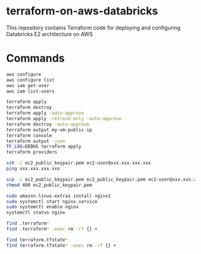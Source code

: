 # terraform-on-aws-databricks
This repository contains Terraform code for deploying and configuring Databricks E2 architecture on AWS

# Commands

```bash
aws configure
aws configure list
aws iam get-user
aws iam list-users
```

```bash
terraform apply
terraform destroy
terraform apply -auto-approve
terraform apply -refresh-only -auto-approve
terraform destroy -auto-approve
terraform output my-vm-public-ip
terraform console
terraform output -json
TF_LOG=DEBUG terraform apply
terraform providers
```

```bash
ssh -i ec2_public_keypair.pem ec2-user@xxx.xxx.xxx.xxx
ping xxx.xxx.xxx.xxx

scp -i ec2_public_keypair.pem ec2_public_keypair.pem ec2-user@xxx.xxx.xxx.xxx:~/
chmod 400 ec2_public_keypair.pem
```

```bash
sudo amazon-linux-extras install nginx1
sudo systemctl start nginx.service
sudo systemctl enable nginx
systemctl status nginx
```

```bash
find .terraform*
find .terraform* -exec rm -rf {} +

find terraform.tfstate*
find terraform.tfstate* -exec rm -rf {} +
```

